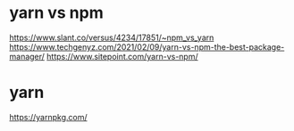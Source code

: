 
# yarn vs npm
https://www.slant.co/versus/4234/17851/~npm_vs_yarn
https://www.techgenyz.com/2021/02/09/yarn-vs-npm-the-best-package-manager/
https://www.sitepoint.com/yarn-vs-npm/


# yarn
https://yarnpkg.com/

